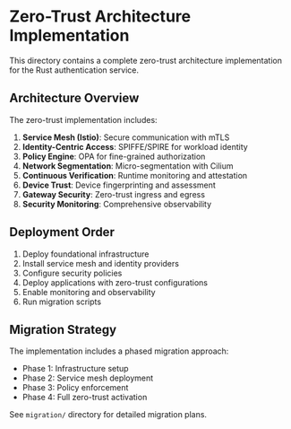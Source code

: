 # Zero-Trust Architecture Implementation

This directory contains a complete zero-trust architecture implementation for the Rust authentication service.

## Architecture Overview

The zero-trust implementation includes:

1. **Service Mesh (Istio)**: Secure communication with mTLS
2. **Identity-Centric Access**: SPIFFE/SPIRE for workload identity
3. **Policy Engine**: OPA for fine-grained authorization
4. **Network Segmentation**: Micro-segmentation with Cilium
5. **Continuous Verification**: Runtime monitoring and attestation
6. **Device Trust**: Device fingerprinting and assessment
7. **Gateway Security**: Zero-trust ingress and egress
8. **Security Monitoring**: Comprehensive observability

## Deployment Order

1. Deploy foundational infrastructure
2. Install service mesh and identity providers
3. Configure security policies
4. Deploy applications with zero-trust configurations
5. Enable monitoring and observability
6. Run migration scripts

## Migration Strategy

The implementation includes a phased migration approach:
- Phase 1: Infrastructure setup
- Phase 2: Service mesh deployment
- Phase 3: Policy enforcement
- Phase 4: Full zero-trust activation

See `migration/` directory for detailed migration plans.